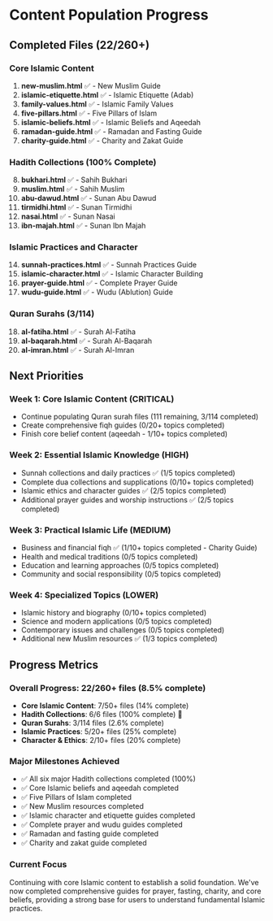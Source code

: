 # Content Population Progress

## Completed Files (22/260+)

### Core Islamic Content
1. **new-muslim.html** ✅ - New Muslim Guide
2. **islamic-etiquette.html** ✅ - Islamic Etiquette (Adab)
3. **family-values.html** ✅ - Islamic Family Values
4. **five-pillars.html** ✅ - Five Pillars of Islam
5. **islamic-beliefs.html** ✅ - Islamic Beliefs and Aqeedah
6. **ramadan-guide.html** ✅ - Ramadan and Fasting Guide
7. **charity-guide.html** ✅ - Charity and Zakat Guide

### Hadith Collections (100% Complete)
8. **bukhari.html** ✅ - Sahih Bukhari
9. **muslim.html** ✅ - Sahih Muslim
10. **abu-dawud.html** ✅ - Sunan Abu Dawud
11. **tirmidhi.html** ✅ - Sunan Tirmidhi
12. **nasai.html** ✅ - Sunan Nasai
13. **ibn-majah.html** ✅ - Sunan Ibn Majah

### Islamic Practices and Character
14. **sunnah-practices.html** ✅ - Sunnah Practices Guide
15. **islamic-character.html** ✅ - Islamic Character Building
16. **prayer-guide.html** ✅ - Complete Prayer Guide
17. **wudu-guide.html** ✅ - Wudu (Ablution) Guide

### Quran Surahs (3/114)
18. **al-fatiha.html** ✅ - Surah Al-Fatiha
19. **al-baqarah.html** ✅ - Surah Al-Baqarah
20. **al-imran.html** ✅ - Surah Al-Imran

## Next Priorities

### Week 1: Core Islamic Content (CRITICAL)
- Continue populating Quran surah files (111 remaining, 3/114 completed)
- Create comprehensive fiqh guides (0/20+ topics completed)
- Finish core belief content (aqeedah - 1/10+ topics completed)

### Week 2: Essential Islamic Knowledge (HIGH)
- Sunnah collections and daily practices ✅ (1/5 topics completed)
- Complete dua collections and supplications (0/10+ topics completed)
- Islamic ethics and character guides ✅ (2/5 topics completed)
- Additional prayer guides and worship instructions ✅ (2/5 topics completed)

### Week 3: Practical Islamic Life (MEDIUM)
- Business and financial fiqh ✅ (1/10+ topics completed - Charity Guide)
- Health and medical traditions (0/5 topics completed)
- Education and learning approaches (0/5 topics completed)
- Community and social responsibility (0/5 topics completed)

### Week 4: Specialized Topics (LOWER)
- Islamic history and biography (0/10+ topics completed)
- Science and modern applications (0/5 topics completed)
- Contemporary issues and challenges (0/5 topics completed)
- Additional new Muslim resources ✅ (1/3 topics completed)

## Progress Metrics

### Overall Progress: 22/260+ files (8.5% complete)
- **Core Islamic Content**: 7/50+ files (14% complete)
- **Hadith Collections**: 6/6 files (100% complete) 🎉
- **Quran Surahs**: 3/114 files (2.6% complete)
- **Islamic Practices**: 5/20+ files (25% complete)
- **Character & Ethics**: 2/10+ files (20% complete)

### Major Milestones Achieved
- ✅ All six major Hadith collections completed (100%)
- ✅ Core Islamic beliefs and aqeedah completed
- ✅ Five Pillars of Islam completed
- ✅ New Muslim resources completed
- ✅ Islamic character and etiquette guides completed
- ✅ Complete prayer and wudu guides completed
- ✅ Ramadan and fasting guide completed
- ✅ Charity and zakat guide completed

### Current Focus
Continuing with core Islamic content to establish a solid foundation. We've now completed comprehensive guides for prayer, fasting, charity, and core beliefs, providing a strong base for users to understand fundamental Islamic practices.

